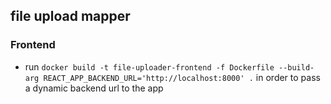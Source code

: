 ## file upload mapper

### Frontend
- run `docker build -t file-uploader-frontend -f Dockerfile --build-arg REACT_APP_BACKEND_URL='http://localhost:8000' .` in order to pass a dynamic backend url to the app
